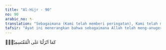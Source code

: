 ```yaml
---
title: "Al-Hijr - 90"
no: 90
arabic_no: ٩٠
translation: "Sebagaimana (Kami telah memberi peringatan), Kami telah menurunkan (azab) kepada orang yang memilah-milah (Kitab Allah),"
tafsir: "Ayat ini menerangkan bahwa sebagaimana Allah telah meng-anugerahkan as-sab'ul-matsani kepada umat Nabi Muhammad, Dia juga telah menganugerahkan yang serupa itu kepada umat-umat sebelumnya dengan perantaraan nabi-nabi yang telah diutus kepada mereka. Seperti halnya sikap dan tindakan umat yang terdahulu terhadap kitab-kitab yang diturunkan kepada mereka, demikian pula sikap orang-orang musyrik di Mekah yang telah menamakan Al-Qur'an dengan nama yang bermacam-macam, seperti syair, sihir, dongeng-dongeng orang purbakala, buatan Muhammad, dan sebagainya.\n\nPara mufasir berbeda pendapat tentang yang dimaksud dengan perkataan \"al-muqtasimin\" (orang yang membagi-bagi).\n\nPendapat pertama mengartikan al-muqtasimin dengan orang-orang kafir yang telah bersumpah bahwa Allah tidak akan membangkitkan orang yang mati. Perkataan ini sesuai dengan firman Allah swt:\n\nDan mereka bersumpah dengan (nama) Allah dengan sumpah yang sungguh-sungguh, \"Allah tidak akan membangkitkan orang yang mati.\" Tidak demikian (pasti Allah akan membangkitkannya), sebagai suatu janji yang benar dari-Nya, tetapi kebanyakan manusia tidak mengetahui. (an-Nahl/16: 38)\n\nDan firman Allah swt:\n\nItukah orang-orang yang kamu telah bersumpah, bahwa mereka tidak akan mendapat rahmat Allah? (al-A'raf/7: 49)\n\nPendapat kedua mengartikan al-muqtasimin dengan \"orang-orang yang membagi-bagi\" kitab Allah, yaitu mengurangi, menukar, dan menambah isi kitab Allah yang telah diturunkan kepada para rasul-Nya. Dasar pendapat mereka ialah firman Allah swt:\n\n¦Apakah kamu beriman kepada sebagian Kitab (Taurat) dan ingkar kepada sebagian (yang lain)?... (al-Baqarah/2: 85)\n\nDan firman Allah swt:\n\n(Yaitu) di antara orang Yahudi, yang mengubah perkataan dari tempat-tempatnya¦ (an-Nisa'/4: 46)\n\nPendapat ketiga mengartikan al-muqtasimin dengan \"orang-orang yang membagi-bagi\". Maksudnya ialah mereka menamakan Al-Qur'an sesuai dengan nama yang mereka ingini, sehingga orang tidak mempercayai sebagai kitab yang diturunkan Allah. Alasan mereka ialah firman Allah swt:\n\nBahkan mereka mengatakan, \"(Al-Qur'an itu buah) mimpi-mimpi yang kacau, atau hasil rekayasanya (Muhammad), atau bahkan dia hanya seorang penyair. (al-Anbiya/21: 5)\n\nFirman Allah swt:\n\nLalu dia berkata, \"(Al-Qur'an) ini hanyalah sihir yang dipelajari (dari orang-orang dahulu). (al-Muddatstsir/74: 24)\n\nSetiap pendapat di atas mempunyai dalil-dalil yang kuat, tetapi yang lebih tepat dan sesuai dengan ayat-ayat ini ialah pendapat ketiga, apalagi jika dihubungkan dengan ayat-ayat selanjutnya, yaitu firman Allah yang artinya: \"Yaitu orang-orang yang telah menjadikan Al-Qur'an itu terbagi-bagi\".\n\nAl-Maragi, menukil pendapat Ibnu Abbas, mengatakan bahwa orang-orang Yahudi dan Nasrani telah menjadikan pula Al-Qur'an itu terbagi-bagi, ada bagian yang mereka percayai, dan ada pula bagian yang mereka ingkari.\n\nHasan al-Basri berpendapat bahwa orang-orang musyrik Mekah telah membagi-bagi jalan yang akan dilalui manusia, kemudian mereka berdiri di jalan yang akan dilalui manusia dan menakut-nakuti orang-orang yang akan menempuh jalan yang telah dibentangkan oleh Nabi saw."
---
```


كَمَآ اَنْزَلْنَا عَلَى الْمُقْتَسِمِيْنَۙ

